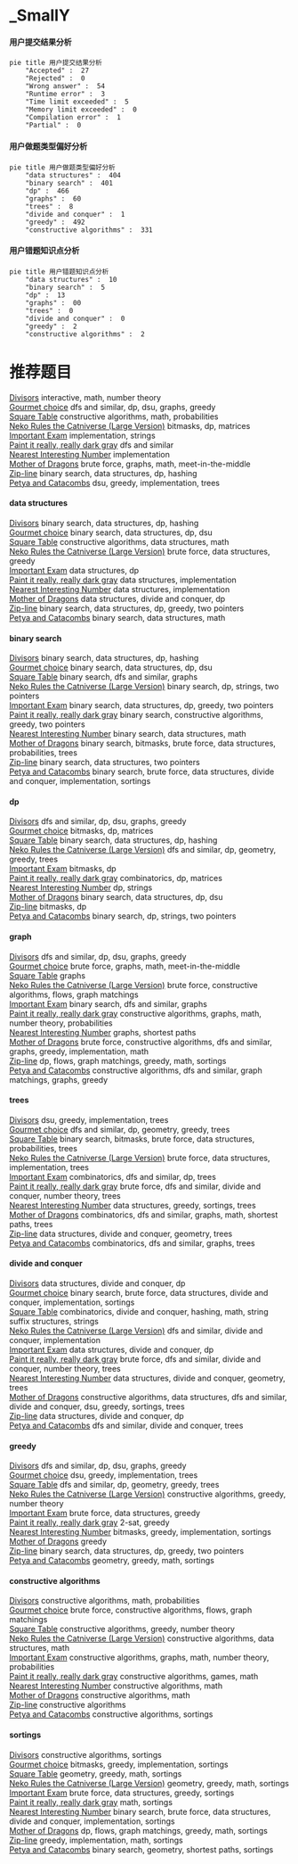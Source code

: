 # _SmallY
<!-- tabs:start -->
#### **用户提交结果分析**

```mermaid
pie title 用户提交结果分析
    "Accepted" :  27
    "Rejected" :  0
    "Wrong answer" :  54
    "Runtime error" :  3
    "Time limit exceeded" :  5
    "Memory limit exceeded" :  0
    "Compilation error" :  1
    "Partial" :  0
```
#### **用户做题类型偏好分析**

```mermaid
pie title 用户做题类型偏好分析
    "data structures" :  404
    "binary search" :  401
    "dp" :  466
    "graphs" :  60
    "trees" :  8
    "divide and conquer" :  1
    "greedy" :  492
    "constructive algorithms" :  331
```
#### **用户错题知识点分析**

```mermaid
pie title 用户错题知识点分析
    "data structures" :  10
    "binary search" :  5
    "dp" :  13
    "graphs" :  00
    "trees" :  0
    "divide and conquer" :  0
    "greedy" :  2
    "constructive algorithms" :  2
```
<!-- tabs:end -->
# 推荐题目
[Divisors](http://codeforces.com/problemset/problem/1033/D)		interactive,
                        math,
                        number theory		  
[Gourmet choice](http://codeforces.com/problemset/problem/1131/D)		dfs and similar,
                        dp,
                        dsu,
                        graphs,
                        greedy		  
[Square Table](https://codeforces.com/contest/418/problem/C)		constructive algorithms,
                        math,
                        probabilities		  
[Neko Rules the Catniverse (Large Version)](http://codeforces.com/problemset/problem/1152/F2)		bitmasks,
                        dp,
                        matrices		  
[Important Exam](http://codeforces.com/problemset/problem/1201/A)		implementation,
                        strings		  
[Paint it really, really dark gray](http://codeforces.com/problemset/problem/717/E)		dfs and similar		  
[Nearest Interesting Number](http://codeforces.com/problemset/problem/1183/A)		implementation		  
[Mother of Dragons](http://codeforces.com/problemset/problem/839/E)		brute force,
                        graphs,
                        math,
                        meet-in-the-middle		  
[Zip-line](http://codeforces.com/problemset/problem/650/D)		binary search,
                        data structures,
                        dp,
                        hashing		  
[Petya and Catacombs](http://codeforces.com/problemset/problem/886/C)		dsu,
                        greedy,
                        implementation,
                        trees		  
<!-- tabs:start -->
#### **data structures**
[Divisors](http://codeforces.com/problemset/problem/650/D)		binary search,
                        data structures,
                        dp,
                        hashing		  
[Gourmet choice](http://codeforces.com/problemset/problem/547/B)		binary search,
                        data structures,
                        dp,
                        dsu		  
[Square Table](http://codeforces.com/problemset/problem/1283/C)		constructive algorithms,
                        data structures,
                        math		  
[Neko Rules the Catniverse (Large Version)](http://codeforces.com/problemset/problem/446/B)		brute force,
                        data structures,
                        greedy		  
[Important Exam](http://codeforces.com/problemset/problem/1304/F1)		data structures,
                        dp		  
[Paint it really, really dark gray](http://codeforces.com/problemset/problem/1296/C)		data structures,
                        implementation		  
[Nearest Interesting Number](http://codeforces.com/problemset/problem/1468/C)		data structures,
                        implementation		  
[Mother of Dragons](https://codeforces.com/contest/1484/problem/E)		data structures,
                        divide and conquer,
                        dp		  
[Zip-line](http://codeforces.com/problemset/problem/1492/C)		binary search,
                        data structures,
                        dp,
                        greedy,
                        two pointers		  
[Petya and Catacombs](http://codeforces.com/problemset/problem/1490/G)		binary search,
                        data structures,
                        math		  
#### **binary search**
[Divisors](http://codeforces.com/problemset/problem/650/D)		binary search,
                        data structures,
                        dp,
                        hashing		  
[Gourmet choice](http://codeforces.com/problemset/problem/547/B)		binary search,
                        data structures,
                        dp,
                        dsu		  
[Square Table](http://codeforces.com/problemset/problem/1100/E)		binary search,
                        dfs and similar,
                        graphs		  
[Neko Rules the Catniverse (Large Version)](http://codeforces.com/problemset/problem/676/C)		binary search,
                        dp,
                        strings,
                        two pointers		  
[Important Exam](http://codeforces.com/problemset/problem/1492/C)		binary search,
                        data structures,
                        dp,
                        greedy,
                        two pointers		  
[Paint it really, really dark gray](http://codeforces.com/problemset/problem/1463/D)		binary search,
                        constructive algorithms,
                        greedy,
                        two pointers		  
[Nearest Interesting Number](http://codeforces.com/problemset/problem/1490/G)		binary search,
                        data structures,
                        math		  
[Mother of Dragons](http://codeforces.com/problemset/problem/1479/D)		binary search,
                        bitmasks,
                        brute force,
                        data structures,
                        probabilities,
                        trees		  
[Zip-line](http://codeforces.com/problemset/problem/1436/E)		binary search,
                        data structures,
                        two pointers		  
[Petya and Catacombs](http://codeforces.com/problemset/problem/1461/D)		binary search,
                        brute force,
                        data structures,
                        divide and conquer,
                        implementation,
                        sortings		  
#### **dp**
[Divisors](http://codeforces.com/problemset/problem/1131/D)		dfs and similar,
                        dp,
                        dsu,
                        graphs,
                        greedy		  
[Gourmet choice](http://codeforces.com/problemset/problem/1152/F2)		bitmasks,
                        dp,
                        matrices		  
[Square Table](http://codeforces.com/problemset/problem/650/D)		binary search,
                        data structures,
                        dp,
                        hashing		  
[Neko Rules the Catniverse (Large Version)](http://codeforces.com/problemset/problem/814/D)		dfs and similar,
                        dp,
                        geometry,
                        greedy,
                        trees		  
[Important Exam](http://codeforces.com/problemset/problem/1051/D)		bitmasks,
                        dp		  
[Paint it really, really dark gray](http://codeforces.com/problemset/problem/917/C)		combinatorics,
                        dp,
                        matrices		  
[Nearest Interesting Number](http://codeforces.com/problemset/problem/1110/H)		dp,
                        strings		  
[Mother of Dragons](http://codeforces.com/problemset/problem/547/B)		binary search,
                        data structures,
                        dp,
                        dsu		  
[Zip-line](http://codeforces.com/problemset/problem/1030/E)		bitmasks,
                        dp		  
[Petya and Catacombs](http://codeforces.com/problemset/problem/676/C)		binary search,
                        dp,
                        strings,
                        two pointers		  
#### **graph**
[Divisors](http://codeforces.com/problemset/problem/1131/D)		dfs and similar,
                        dp,
                        dsu,
                        graphs,
                        greedy		  
[Gourmet choice](http://codeforces.com/problemset/problem/839/E)		brute force,
                        graphs,
                        math,
                        meet-in-the-middle		  
[Square Table](https://codeforces.com/contest/1229/problem/C)		graphs		  
[Neko Rules the Catniverse (Large Version)](https://codeforces.com/contest/1047/problem/D)		brute force,
                        constructive algorithms,
                        flows,
                        graph matchings		  
[Important Exam](http://codeforces.com/problemset/problem/1100/E)		binary search,
                        dfs and similar,
                        graphs		  
[Paint it really, really dark gray](http://codeforces.com/problemset/problem/1148/G)		constructive algorithms,
                        graphs,
                        math,
                        number theory,
                        probabilities		  
[Nearest Interesting Number](http://codeforces.com/problemset/problem/1473/E)		graphs,
                        shortest paths		  
[Mother of Dragons](http://codeforces.com/problemset/problem/1487/C)		brute force,
                        constructive algorithms,
                        dfs and similar,
                        graphs,
                        greedy,
                        implementation,
                        math		  
[Zip-line](http://codeforces.com/problemset/problem/1437/C)		dp,
                        flows,
                        graph matchings,
                        greedy,
                        math,
                        sortings		  
[Petya and Catacombs](http://codeforces.com/problemset/problem/1470/D)		constructive algorithms,
                        dfs and similar,
                        graph matchings,
                        graphs,
                        greedy		  
#### **trees**
[Divisors](http://codeforces.com/problemset/problem/886/C)		dsu,
                        greedy,
                        implementation,
                        trees		  
[Gourmet choice](http://codeforces.com/problemset/problem/814/D)		dfs and similar,
                        dp,
                        geometry,
                        greedy,
                        trees		  
[Square Table](http://codeforces.com/problemset/problem/1479/D)		binary search,
                        bitmasks,
                        brute force,
                        data structures,
                        probabilities,
                        trees		  
[Neko Rules the Catniverse (Large Version)](http://codeforces.com/problemset/problem/1511/C)		brute force,
                        data structures,
                        implementation,
                        trees		  
[Important Exam](http://codeforces.com/problemset/problem/1499/F)		combinatorics,
                        dfs and similar,
                        dp,
                        trees		  
[Paint it really, really dark gray](http://codeforces.com/problemset/problem/1491/E)		brute force,
                        dfs and similar,
                        divide and conquer,
                        number theory,
                        trees		  
[Nearest Interesting Number](http://codeforces.com/problemset/problem/1466/D)		data structures,
                        greedy,
                        sortings,
                        trees		  
[Mother of Dragons](http://codeforces.com/problemset/problem/1495/D)		combinatorics,
                        dfs and similar,
                        graphs,
                        math,
                        shortest paths,
                        trees		  
[Zip-line](http://codeforces.com/problemset/problem/1303/G)		data structures,
                        divide and conquer,
                        geometry,
                        trees		  
[Petya and Catacombs](http://codeforces.com/problemset/problem/1454/E)		combinatorics,
                        dfs and similar,
                        graphs,
                        trees		  
#### **divide and conquer**
[Divisors](https://codeforces.com/contest/1484/problem/E)		data structures,
                        divide and conquer,
                        dp		  
[Gourmet choice](http://codeforces.com/problemset/problem/1461/D)		binary search,
                        brute force,
                        data structures,
                        divide and conquer,
                        implementation,
                        sortings		  
[Square Table](http://codeforces.com/problemset/problem/1466/G)		combinatorics,
                        divide and conquer,
                        hashing,
                        math,
                        string suffix structures,
                        strings		  
[Neko Rules the Catniverse (Large Version)](http://codeforces.com/problemset/problem/1490/D)		dfs and similar,
                        divide and conquer,
                        implementation		  
[Important Exam](https://codeforces.com/contest/1483/problem/C)		data structures,
                        divide and conquer,
                        dp		  
[Paint it really, really dark gray](http://codeforces.com/problemset/problem/1491/E)		brute force,
                        dfs and similar,
                        divide and conquer,
                        number theory,
                        trees		  
[Nearest Interesting Number](http://codeforces.com/problemset/problem/1303/G)		data structures,
                        divide and conquer,
                        geometry,
                        trees		  
[Mother of Dragons](http://codeforces.com/problemset/problem/1494/D)		constructive algorithms,
                        data structures,
                        dfs and similar,
                        divide and conquer,
                        dsu,
                        greedy,
                        sortings,
                        trees		  
[Zip-line](http://codeforces.com/problemset/problem/1482/E)		data structures,
                        divide and conquer,
                        dp		  
[Petya and Catacombs](http://codeforces.com/problemset/problem/566/C)		dfs and similar,
                        divide and conquer,
                        trees		  
#### **greedy**
[Divisors](http://codeforces.com/problemset/problem/1131/D)		dfs and similar,
                        dp,
                        dsu,
                        graphs,
                        greedy		  
[Gourmet choice](http://codeforces.com/problemset/problem/886/C)		dsu,
                        greedy,
                        implementation,
                        trees		  
[Square Table](http://codeforces.com/problemset/problem/814/D)		dfs and similar,
                        dp,
                        geometry,
                        greedy,
                        trees		  
[Neko Rules the Catniverse (Large Version)](http://codeforces.com/problemset/problem/1396/A)		constructive algorithms,
                        greedy,
                        number theory		  
[Important Exam](http://codeforces.com/problemset/problem/446/B)		brute force,
                        data structures,
                        greedy		  
[Paint it really, really dark gray](http://codeforces.com/problemset/problem/568/C)		2-sat,
                        greedy		  
[Nearest Interesting Number](http://codeforces.com/problemset/problem/437/B)		bitmasks,
                        greedy,
                        implementation,
                        sortings		  
[Mother of Dragons](http://codeforces.com/problemset/problem/1203/F1)		greedy		  
[Zip-line](http://codeforces.com/problemset/problem/1492/C)		binary search,
                        data structures,
                        dp,
                        greedy,
                        two pointers		  
[Petya and Catacombs](https://codeforces.com/contest/1496/problem/C)		geometry,
                        greedy,
                        math,
                        sortings		  
#### **constructive algorithms**
[Divisors](https://codeforces.com/contest/418/problem/C)		constructive algorithms,
                        math,
                        probabilities		  
[Gourmet choice](https://codeforces.com/contest/1047/problem/D)		brute force,
                        constructive algorithms,
                        flows,
                        graph matchings		  
[Square Table](http://codeforces.com/problemset/problem/1396/A)		constructive algorithms,
                        greedy,
                        number theory		  
[Neko Rules the Catniverse (Large Version)](http://codeforces.com/problemset/problem/1283/C)		constructive algorithms,
                        data structures,
                        math		  
[Important Exam](http://codeforces.com/problemset/problem/1148/G)		constructive algorithms,
                        graphs,
                        math,
                        number theory,
                        probabilities		  
[Paint it really, really dark gray](http://codeforces.com/problemset/problem/493/D)		constructive algorithms,
                        games,
                        math		  
[Nearest Interesting Number](http://codeforces.com/problemset/problem/710/C)		constructive algorithms,
                        math		  
[Mother of Dragons](http://codeforces.com/problemset/problem/1413/A)		constructive algorithms,
                        math		  
[Zip-line](http://codeforces.com/problemset/problem/1368/C)		constructive algorithms		  
[Petya and Catacombs](http://codeforces.com/problemset/problem/1144/C)		constructive algorithms,
                        sortings		  
#### **sortings**
[Divisors](http://codeforces.com/problemset/problem/1144/C)		constructive algorithms,
                        sortings		  
[Gourmet choice](http://codeforces.com/problemset/problem/437/B)		bitmasks,
                        greedy,
                        implementation,
                        sortings		  
[Square Table](https://codeforces.com/contest/1496/problem/C)		geometry,
                        greedy,
                        math,
                        sortings		  
[Neko Rules the Catniverse (Large Version)](http://codeforces.com/problemset/problem/1495/A)		geometry,
                        greedy,
                        math,
                        sortings		  
[Important Exam](http://codeforces.com/problemset/problem/1497/A)		brute force,
                        data structures,
                        greedy,
                        sortings		  
[Paint it really, really dark gray](http://codeforces.com/problemset/problem/1427/A)		math,
                        sortings		  
[Nearest Interesting Number](http://codeforces.com/problemset/problem/1461/D)		binary search,
                        brute force,
                        data structures,
                        divide and conquer,
                        implementation,
                        sortings		  
[Mother of Dragons](http://codeforces.com/problemset/problem/1437/C)		dp,
                        flows,
                        graph matchings,
                        greedy,
                        math,
                        sortings		  
[Zip-line](http://codeforces.com/problemset/problem/1473/A)		greedy,
                        implementation,
                        math,
                        sortings		  
[Petya and Catacombs](http://codeforces.com/problemset/problem/1486/B)		binary search,
                        geometry,
                        shortest paths,
                        sortings		  
<!-- tabs:end -->
